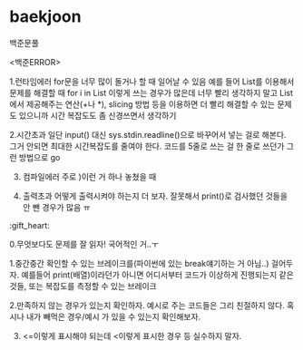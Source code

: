 # baekjoon
백준문풀

<백준ERROR>

1.런타임에러
  for문을 너무 많이 돌거나 할 때 일어날 수 있음
  예를 들어 List를 이용해서 문제를 해결할 때 for i in List 이렇게 쓰는 경우가 많은데
  너무 빨리 생각하지 말고 List에서 제공해주는 연산(+나 *), slicing 방법 등을 이용하면 더 빨리 해결할 수 있는 문제도 있으니까
  시간 복잡도도 좀 신경쓰면서 생각하기

2.시간초과
  일단 input() 대신 sys.stdin.readline()으로 바꾸어서 넣는 걸로 해본다.
  그거 안되면 최대한 시간복잡도를 줄여야 한다. 코드를 5줄로 쓰는 걸 한 줄로 쓰던가 그런 방법으로 go

3. 컴파일에러
  주로 )이런 거 하나 놓쳤을 때

4. 출력초과
  어떻게 출력시켜야 하는지 더 보자. 잘못해서 print()로 검사했던 것들을 안 뺀 경우가 많음 ㅠ

<Tip>
:gift_heart:
  
0.무엇보다도 문제를 잘 읽자! 국어적인 거..ㅜ

1.중간중간 확인할 수 있는 브레이크를(파이썬에 있는 break얘기하는 거 아님..) 걸어두자.
  예를들어 print(배열)이라던가 아니면 어디서부터 코드가 이상하게 진행되는지 같은 것들, 또는 복잡도를 측정할 수 있는 브레이크

2.만족하지 않는 경우가 있는지 확인하자.
  예시로 주는 코드들은 그리 친절하지 않다. 혹시나 내가 빼먹은 경우/예시 가 있을 수 있는지 확인해보자.

3. <=이렇게 표시해야 되는데 <이렇게 표시한 경우 등 실수하지 말자.
